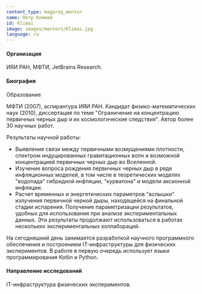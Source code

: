 ```yaml
---
content_type: magprog_mentor
name: Петр Климай
id: Klimai
image: images/mentors/Klimai.jpg
language: ru
---
```


#### Организация
ИЯИ РАН, МФТИ, JetBrains Research.

#### Биография

Образование

МФТИ (2007), аспирантура ИЯИ РАН. Кандидат физико-математических наук (2010), диссертация  по теме "Ограничения на концентрацию первичных черных дыр и их космологические следствия". Автор более 30 научных работ.

Результаты научной работы:
- Выявление связи между первичными возмущениями плотности, спектром индуцированных гравитационных волн и возможной концентрацией первичных черных дыр во Вселенной.
- Изучение вопроса рождения первичных черных дыр в ряде инфляционных моделей, в том числе в теоретических моделях "водопада" гибридной инфляции, "курватона" и модели аксионной инфляции.
- Расчет временных и энергетических параметров "вспышки" излучения первичной черной дыры, находящейся на финальной стадии испарения. Получение параметризации результатов, удобных для использования при анализе экспериментальных данных. Эти результаты продолжают использоваться в работах нескольких экспериментальных коллабораций.

На сегодняшний день занимается разработкой научного программного обеспечения и построением IT-инфраструктуры для физических экспериментов. В работе в первую очередь использует языки программирования Kotlin и Python.

#### Направление исследований

IT-инфраструктура физических экспериментов.
